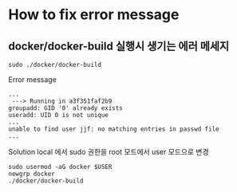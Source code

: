 # How to fix error message

## docker/docker-build 실행시 생기는 에러 메세지

```shell
sudo ./docker/docker-build
```

Error message
```shell
...
 ---> Running in a3f351faf2b9
groupadd: GID '0' already exists
useradd: UID 0 is not unique
...
unable to find user jjf: no matching entries in passwd file
...
```

Solution
local 에서 sudo 권한을 root 모드에서 user 모드으로 변경

```shell
sudo usermod -aG docker $USER
newgrp docker
./docker/docker-build
```


